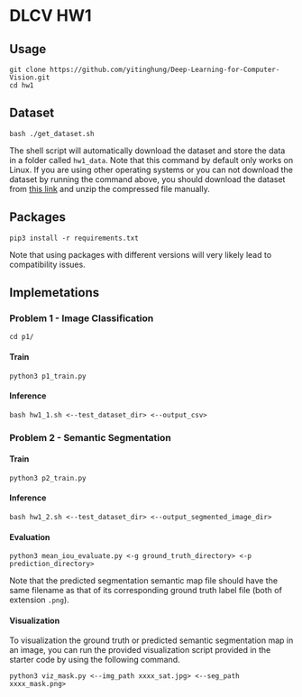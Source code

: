 # DLCV HW1
## Usage
```
git clone https://github.com/yitinghung/Deep-Learning-for-Computer-Vision.git
cd hw1
```

## Dataset
```
bash ./get_dataset.sh
```
The shell script will automatically download the dataset and store the data in a folder called `hw1_data`. Note that this command by default only works on Linux. If you are using other operating systems or you can not download the dataset by running the command above, you should download the dataset from [this link](https://drive.google.com/file/d/1CIvfO8rDMq5-3vmi0c6mrhDfzqrAZDem/view?usp=sharing) and unzip the compressed file manually.

## Packages
```
pip3 install -r requirements.txt
```
Note that using packages with different versions will very likely lead to compatibility issues.

## Implemetations
### Problem 1 - Image Classification
```
cd p1/
```

#### Train
```
python3 p1_train.py
```

#### Inference
```
bash hw1_1.sh <--test_dataset_dir> <--output_csv>
```


### Problem 2 - Semantic Segmentation
#### Train
```
python3 p2_train.py
```

#### Inference
```
bash hw1_2.sh <--test_dataset_dir> <--output_segmented_image_dir>
```

#### Evaluation
```
python3 mean_iou_evaluate.py <-g ground_truth_directory> <-p prediction_directory>
```
Note that the predicted segmentation semantic map file should have the same filename as that of its corresponding ground truth label file (both of extension ``.png``).

#### Visualization
To visualization the ground truth or predicted semantic segmentation map in an image, you can run the provided visualization script provided in the starter code by using the following command.     
```
python3 viz_mask.py <--img_path xxxx_sat.jpg> <--seg_path xxxx_mask.png>
```

